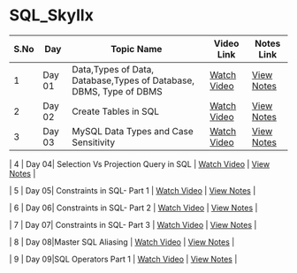 # SQL_Skyllx

| S.No | Day   | Topic Name                 | Video Link                                                                 | Notes Link             |
|------|-------|----------------------------|----------------------------------------------------------------------------|------------------------|
| 1    | Day 01| Data,Types of Data, Database,Types of Database, DBMS, Type of DBMS  | [Watch Video](https://youtu.be/D9UvdFzixGA?si=hQb_j2INavsS5NSA)            | [View Notes](https://docs.google.com/document/d/1n09IrUBc6ATmU7ohJLxGV5VdBUFdMaPsbLvHHPUs0cY/edit?tab=t.0)        |
| 2    | Day 02| Create Tables in SQL           | [Watch Video](https://youtu.be/YKMh7HYcnzg?si=FuPSmke3kukiRrZd)                                                           | [View Notes](#)        |
| 3    | Day 03| MySQL Data Types and Case Sensitivity           | [Watch Video](https://youtu.be/UPAL9D2f4UM?si=xVaAun-n_mN87iqr)                                                           | [View Notes](#)        |

| 4    | Day 04| Selection Vs Projection Query in SQL           | [Watch Video](https://youtu.be/_JbCbzR7KtE?si=rqqDbIOkdQnsAgSt)                                                           | [View Notes](#)        |

| 5    | Day 05| Constraints in SQL- Part 1           | [Watch Video](https://youtu.be/1D38t0sNr1o?si=fURNlmoAikubcbBU)                                                           | [View Notes](#)        |

| 6    | Day 06| Constraints in SQL- Part 2           | [Watch Video](https://youtu.be/FoEr_jQtPXo?si=H3yTrBeUZlgMV6R6)                                                           | [View Notes](#)        |

| 7    | Day 07| Constraints in SQL- Part 3           | [Watch Video](https://youtu.be/FdNMe8-gYn0?si=AmHgOYdMh6gNQgco)                                                           | [View Notes](#)        |

| 8    | Day 08|Master SQL Aliasing          | [Watch Video](https://youtu.be/_3MBMi0dZNw?si=kuI3D5Q578nRIp-R)                                                           | [View Notes](#)        |

| 9    | Day 09|SQL Operators Part 1          | [Watch Video](https://youtu.be/Ae00jcEpZfw?si=ZMNydNAerYaSv6Ub)                                                           | [View Notes](#)        |


